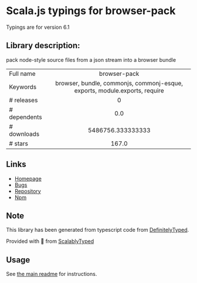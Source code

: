 
# Scala.js typings for browser-pack

Typings are for version 6.1

## Library description:
pack node-style source files from a json stream into a browser bundle

|                    |                 |
| ------------------ | :-------------: |
| Full name          | browser-pack |
| Keywords           | browser, bundle, commonjs, commonj-esque, exports, module.exports, require |
| # releases         | 0 |
| # dependents       | 0.0 |
| # downloads        | 5486756.333333333 |
| # stars            | 167.0 |

## Links
- [Homepage](https://github.com/browserify/browser-pack)
- [Bugs](https://github.com/browserify/browser-pack/issues)
- [Repository](https://github.com/browserify/browser-pack)
- [Npm](https://www.npmjs.com/package/browser-pack)
    


## Note
This library has been generated from typescript code from [DefinitelyTyped](https://definitelytyped.org).

Provided with :purple_heart: from [ScalablyTyped](https://github.com/oyvindberg/ScalablyTyped)

## Usage
See [the main readme](../../readme.md) for instructions.


